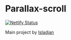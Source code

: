 # Parallax-scroll

[![Netlify Status](https://api.netlify.com/api/v1/badges/b3b41fcd-1ab2-46ca-a977-259b66ed44c6/deploy-status)](https://app.netlify.com/sites/parallax-scroll-animation/deploys)

Main project by [Isladjan](https://codepen.io/isladjan/pen/abdyPBw)
